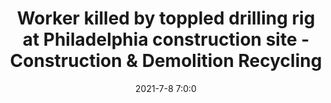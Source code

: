 ---
"title": "Worker killed by toppled drilling rig at Philadelphia construction site - Construction &amp; Demolition Recycling"
"date": "2021-7-8 7:0:0"
"feed_name": "GOOGLENEWS"
"feed_website": "https://news.google.com/search?q=drilling%2Bincident&hl=en-US&gl=US&ceid=US:en"
"feed_rss": "https://news.google.com/rss/search?q=drilling%2Bincident&hl=en-US&gl=US&ceid=US:en"
"link": "https://www.cdrecycler.com/article/worker-killed-by-toppled-drilling-rig-philadelphia/"
"file": "_posts/2021-7-8-7-0-0_GOOGLENEWS_10a3fd93ea1db1480c1f4a0064096cbe0abc1380.md"
"accident": "1"
"drilling": "1"
---